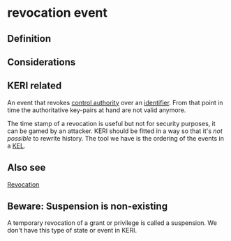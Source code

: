 # revocation event
## Definition


## Considerations

## KERI related
An event that revokes [control authority](control-authority) over an [identifier](identifier). From that point in time the authoritative key-pairs at hand are not valid anymore.

The time stamp of a revocation is useful but not for security purposes, it can be gamed by an attacker. KERI should be fitted in a way so that it's _not possible_ to rewrite history. The tool we have is the ordering of the events in a [KEL](KEL).

## Also see
[Revocation](revocation)

## Beware: Suspension is non-existing
A temporary revocation of a grant or privilege is called a suspension. We don't have this type of state or event in KERI.

